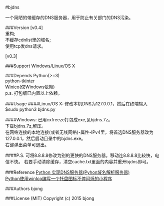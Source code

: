 #bjdns

一个简陋的带缓存的DNS服务器，用于防止有关部门的DNS污染。

###Version
[v0.4]  
重构;  
不缓存cdnlist里的域名;  
使用tcp发dns请求。

[v0.3]

###Support
Windows/Linux/OS X

###Depends
Python(>=3)  
python-tkinter    
[Winico](https://github.com/lijiejie/python-flash-trayicons/tree/master/winico0.6)(仅Windows依赖)  
p.s. 打包版已内置以上依赖。

###Usage
####Linux/OS X:
修改本机DNS为127.0.0.1，然后在终端输入  
$sudo python3 bjdns.py  

####Windows:
已用cxfreeze打包成exe,见bjdns.7z。  
下载bjdns.7z,解压。  
在网络连接的本地连接(或者无线网络)-属性-IPv4里，将首选DNS服务器改为127.0.0.1，然后启动目录中的bjdns.exe。  
右键弹出菜单可退出。  

####P.S.
可将8.8.8.8修改为别的更快的DNS服务器。移动连8.8.8.8比较快，电信不快。
若要手动清除缓存，清空cache.txt里面的内容并重开bjdns即可。

###Reference
[Python 实现DNS服务器(Pyhon域名解析服务器)](http://blog.csdn.net/trbbadboy/article/details/8093256)  
[Python使用winIco编写一个托盘图标不停闪烁的小程序](http://www.lijiejie.com/python-winico-flash-trayicon/)

###Authors
bjong

###License (MIT)
Copyright (c) 2015 bjong
